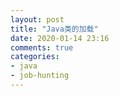 ```yaml
---
layout: post
title: "Java类的加载"
date: 2020-01-14 23:16
comments: true
categories: 
- java
- job-hunting
---
```

